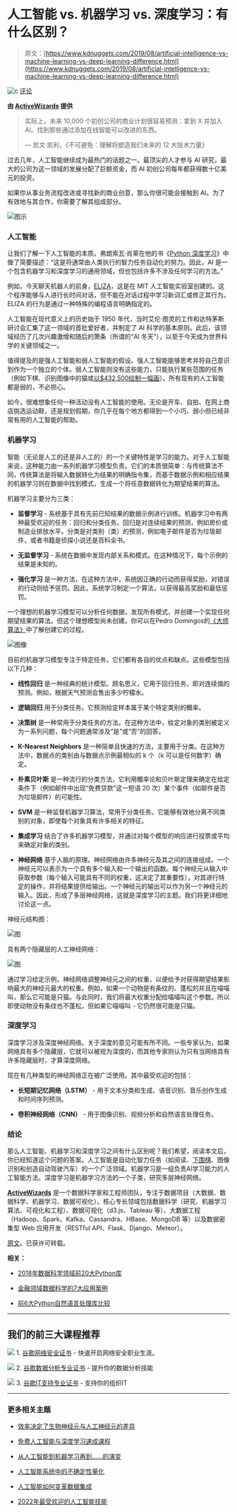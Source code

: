 # 人工智能 vs. 机器学习 vs. 深度学习：有什么区别？

> 原文：[https://www.kdnuggets.com/2019/08/artificial-intelligence-vs-machine-learning-vs-deep-learning-difference.html](https://www.kdnuggets.com/2019/08/artificial-intelligence-vs-machine-learning-vs-deep-learning-difference.html)

![c](../Images/3d9c022da2d331bb56691a9617b91b90.png) [评论](#comments)

**由 [ActiveWizards](https://activewizards.com/) 提供**

> 实际上，未来 10,000 个初创公司的商业计划很容易预测：拿到 X 并加入 AI。找到那些通过添加在线智能可以改进的东西。
> 
> — 凯文·凯利，《不可避免：理解将塑造我们未来的 12 大技术力量》

过去几年，人工智能继续成为最热门的话题之一。最顶尖的人才参与 AI 研究，最大的公司为这一领域的发展分配了巨额资金，而 AI 初创公司每年都获得数十亿美元的投资。

如果你从事业务流程改进或寻找新的商业创意，那么你很可能会接触到 AI。为了有效地与其合作，你需要了解其组成部分。

![图示](../Images/47b1ca51e464177a3dd91e6960b74671.png)

### 人工智能

让我们了解一下人工智能的本质。弗朗索瓦·肖莱在他的书《[Python 深度学习](https://www.manning.com/books/deep-learning-with-python)》中做了简要描述：“这是将通常由人类执行的智力任务自动化的努力。因此，AI 是一个包含机器学习和深度学习的通用领域，但也包括许多不涉及任何学习的方法。”

例如，今天聊天机器人的前身，[ELIZA](http://elizagen.org/index.html)，这是在 MIT 人工智能实验室创建的。这个程序能够与人进行长时间对话，但不能在对话过程中学习新词汇或修正其行为。ELIZA 的行为是通过一种特殊的编程语言明确指定的。

人工智能在现代意义上的历史始于 1950 年代，当时艾伦·图灵的工作和达特茅斯研讨会汇集了这一领域的首批爱好者，并制定了 AI 科学的基本原则。此后，该领域经历了几次兴趣激增和随后的萧条（所谓的“AI 冬天”），以至于今天成为世界科学的关键领域之一。

值得提及的是强人工智能和弱人工智能的假设。强人工智能能够思考并将自己意识到作为一个独立的个体。弱人工智能则没有这些能力，只能执行某些范围的任务（例如下棋、识别图像中的猫或[以$432,500绘制一幅画](https://www.forbes.com/sites/williamfalcon/2018/10/25/what-happens-now-that-an-ai-generated-painting-sold-for-432500/#5df73f2ea41c)）。所有现有的人工智能都是弱的，不必担心。

如今，很难想象任何一种活动没有人工智能的使用。无论是开车、自拍、在网上商店挑选运动鞋，还是规划假期，你几乎在每个地方都得到一个小巧、弱小但已经非常有用的人工智能的帮助。

### 机器学习

智能（无论是人工的还是非人工的）的一个关键特性是学习的能力。对于人工智能来说，这种能力由一系列机器学习模型负责。它们的本质很简单：与传统算法不同，传统算法是将输入数据转化为结果的明确指令集，而基于数据示例和相应结果的机器学习则在数据中找到模式，生成一个将任意数据转化为期望结果的算法。

机器学习主要分为三类：

+   ****监督学习**** - 系统基于具有先前已知结果的数据示例进行训练。机器学习中有两种最受欢迎的任务：回归和分类任务。回归是对连续结果的预测，例如房价或制造业排放水平。分类是对类别（类）的预测，例如电子邮件是否为垃圾邮件，或者书籍是侦探小说还是百科全书。

+   ****无监督学习**** - 系统在数据中发现内部关系和模式。在这种情况下，每个示例的结果是未知的。

+   ****强化学习**** 是一种方法，在这种方法中，系统因正确的行动而获得奖励，对错误的行动则给予惩罚。因此，系统学习制定一个算法，以获得最高奖励和最低惩罚。

一个理想的机器学习模型可以分析任何数据，发现所有模式，并创建一个实现任何期望结果的算法。但这个理想模型尚未创建。你可以在Pedro Domingos的[《大师算法》](https://www.basicbooks.com/titles/pedro-domingos/the-master-algorithm/9780465061921/)中了解创建它的过程。

![图像](../Images/10771446fa150382dfb833702a3e811f.png)

目前的机器学习模型专注于特定任务，它们都有各自的优点和缺点。这些模型包括以下几种：

+   ****线性回归**** 是一种经典的统计模型。顾名思义，它用于回归任务，即对连续值的预测。例如，根据天气预测会售出多少柠檬水。

+   ****逻辑回归**** 用于分类任务。它预测给定样本属于某个特定类别的概率。

+   ****决策树**** 是一种常用于分类任务的方法。在这种方法中，给定对象的类别被定义为一系列问题，每个问题通常涉及“是”或“否”的回答。

+   ****K-Nearest Neighbors**** 是一种简单且快速的方法，主要用于分类。在这种方法中，数据点的类别由与数据点示例最相似的 k 个（k 可以是任何数字）确定。

+   ****朴素贝叶斯**** 是一种流行的分类方法，它利用概率论和贝叶斯定理来确定在给定条件下（例如邮件中出现“免费贷款”这一短语 20 次）某个事件（如邮件是否为垃圾邮件）的可能性。

+   ****SVM**** 是一种监督机器学习算法，常用于分类任务。它能够有效地分离不同类别的对象，即使每个对象具有许多相关的特征。

+   ****集成学习**** 结合了许多机器学习模型，并通过对每个模型的响应进行投票或平均来确定对象的类别。

+   ****神经网络**** 基于人脑的原理。神经网络由许多神经元及其之间的连接组成。一个神经元可以表示为一个具有多个输入和一个输出的函数。每个神经元从输入中获取参数（每个输入可能具有不同的权重，这决定了其重要性），对其进行特定的操作，并将结果提供给输出。一个神经元的输出可以作为另一个神经元的输入。因此，形成了多层神经网络，这就是深度学习的主题。我们将更详细地讨论这一点。

神经元结构图：

![图](../Images/9b98a994d5b1ea8ffd4b5119df02d236.png)

具有两个隐藏层的人工神经网络：

![图](../Images/27b0ab0b6985e30c083ecb55699113b6.png)

通过学习给定示例，神经网络调整神经元之间的权重，以便给予对获得期望结果影响最大的神经元最大的权重。例如，如果一个动物是有条纹的、蓬松的并且在喵喵叫，那么它可能是只猫。与此同时，我们将最大权重分配给喵喵叫这个参数。所以即使动物没有条纹也不蓬松，但如果它喵喵叫 - 它仍然很可能是只猫。

### 深度学习

深度学习涉及深度神经网络。关于深度的意见可能有所不同。一些专家认为，如果网络具有多个隐藏层，它就可以被视为深度的，而其他专家则认为只有当网络具有许多隐藏层时，才算深度网络。

现在有几种类型的神经网络正在被广泛使用。其中最受欢迎的包括：

+   ****长短期记忆网络（LSTM）**** - 用于文本分类和生成、语音识别、音乐创作生成和时间序列预测。

+   ****卷积神经网络（CNN）**** - 用于图像识别、视频分析和自然语言处理任务。

### 结论

那么人工智能、机器学习和深度学习之间有什么区别呢？我们希望，阅读本文后，你已经知道这个问题的答案。人工智能是自动化智力任务（如阅读、[下围棋](https://techcrunch.com/2017/05/24/alphago-beats-planets-best-human-go-player-ke-jie/)、图像识别和创造自动驾驶汽车）的一个广泛领域。机器学习是一组负责AI学习能力的人工智能方法。深度学习是机器学习方法的一个子类，研究多层神经网络。

**[ActiveWizards](https://activewizards.com/)** 是一个数据科学家和工程师团队，专注于数据项目（大数据、数据科学、机器学习、数据可视化）。核心专长领域包括数据科学（研究、机器学习算法、可视化和工程）、数据可视化（d3.js、Tableau 等）、大数据工程（Hadoop、Spark、Kafka、Cassandra、HBase、MongoDB 等）以及数据密集型 Web 应用开发（RESTful API、Flask、Django、Meteor）。

[原文](https://activewizards.com/blog/artificial-intelligence-vs-machine-learning-vs-deep-learning-what-is-the-difference/)。已获许可转载。

**相关：**

+   [2018年数据科学领域前20大Python库](/2018/06/top-20-python-libraries-data-science-2018.html)

+   [金融领域数据科学的7大应用案例](/2018/05/top-7-data-science-use-cases-finance.html)

+   [前6大Python自然语言处理库比较](/2018/07/comparison-top-6-python-nlp-libraries.html)

* * *

## 我们的前三大课程推荐

![](../Images/0244c01ba9267c002ef39d4907e0b8fb.png) 1\. [谷歌网络安全证书](https://www.kdnuggets.com/google-cybersecurity) - 快速开启网络安全职业生涯。

![](../Images/e225c49c3c91745821c8c0368bf04711.png) 2\. [谷歌数据分析专业证书](https://www.kdnuggets.com/google-data-analytics) - 提升你的数据分析技能

![](../Images/0244c01ba9267c002ef39d4907e0b8fb.png) 3\. [谷歌IT支持专业证书](https://www.kdnuggets.com/google-itsupport) - 支持你的组织IT

* * *

### 更多相关主题

+   [效率决定了生物神经元与人工神经元的差异](https://www.kdnuggets.com/2022/11/efficiency-spells-difference-biological-neurons-artificial-counterparts.html)

+   [免费人工智能与深度学习速成课程](https://www.kdnuggets.com/2022/07/free-artificial-intelligence-deep-learning-crash-course.html)

+   [从人工智能到机器学习再到……的演变](https://www.kdnuggets.com/2022/08/evolution-artificial-intelligence-machine-learning-data-science.html)

+   [人工智能系统中的不确定性量化](https://www.kdnuggets.com/2022/04/uncertainty-quantification-artificial-intelligencebased-systems.html)

+   [人工智能如何变革数据集成](https://www.kdnuggets.com/2022/04/artificial-intelligence-transform-data-integration.html)

+   [2022年最受欢迎的人工智能技能](https://www.kdnuggets.com/2022/08/indemand-artificial-intelligence-skills-learn-2022.html)
